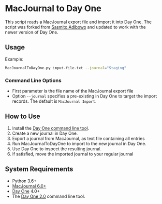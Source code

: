 # MacJournal to Day One

This script reads a MacJournal export file and import it into Day One. The script was forked from [
Sasmito Adibowo](https://github.com/adib/MacJournaltoDayOne---Python) and updated to work with the newer version of Day One.

## Usage

Example:

```bash
MacJournalToDayOne.py input-file.txt --journal="Staging"
```


### Command Line Options

- First parameter is the file name of the MacJournal export file
- Option `--journal` specifies a pre-existing in Day One to target the import records. The default is `MacJournal Import`.

## How to Use

1. Install the [Day One command line tool](https://dayoneapp.com/guides/tips-and-tutorials/command-line-interface-cli/).
2. Create a new journal in Day One.
3. Export a journal from MacJournal, as text file containing all entries
4. Run MacJournalToDayOne to import to the new journal in Day One.
5. Use Day One to inspect the resulting journal.
6. If satisfied, move the imported journal to your regular journal

## System Requirements

- Python 3.6+
- [MacJournal 6.0+](https://danschimpf.com)
- [Day One](https://dayoneapp.com) 4.0+
- The [Day One 2.0](https://help.dayoneapp.com/en/articles/435871-command-line-interface-cli) command line tool.


